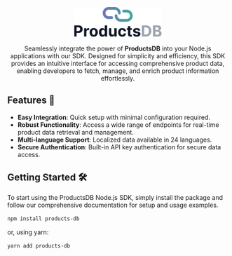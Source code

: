 <p align="center">
  <a href="https://products-db.com/" target="blank"><img src="docs/logo-light.svg" width="200" alt="Products DB Logo" /></a>
</p>

<p align="center">Seamlessly integrate the power of <strong>ProductsDB</strong> into your Node.js applications with our SDK. Designed for simplicity and efficiency, this SDK provides an intuitive interface for accessing comprehensive product data, enabling developers to fetch, manage, and enrich product information effortlessly. 
</p>

## Features 🌟

- **Easy Integration**: Quick setup with minimal configuration required.
- **Robust Functionality**: Access a wide range of endpoints for real-time product data retrieval and management.
- **Multi-language Support**: Localized data available in 24 languages.
- **Secure Authentication**: Built-in API key authentication for secure data access.

## Getting Started 🛠️

To start using the ProductsDB Node.js SDK, simply install the package and follow our comprehensive documentation for setup and usage examples.

```bash
npm install products-db
```

or, using yarn:

```bash
yarn add products-db
```
